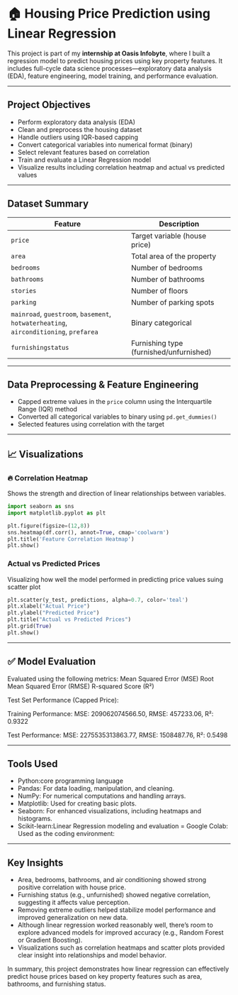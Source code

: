 
# 🏠 Housing Price Prediction using Linear Regression

This project is part of my **internship at Oasis Infobyte**, where I built a regression model to predict housing prices using key property features. It includes full-cycle data science processes—exploratory data analysis (EDA), feature engineering, model training, and performance evaluation.

---

##  Project Objectives

- Perform exploratory data analysis (EDA)
- Clean and preprocess the housing dataset
- Handle outliers using IQR-based capping
- Convert categorical variables into numerical format (binary)
- Select relevant features based on correlation
- Train and evaluate a Linear Regression model
- Visualize results including correlation heatmap and actual vs predicted values

---

##  Dataset Summary

| Feature              | Description                          |
|----------------------|--------------------------------------|
| `price`              | Target variable (house price)        |
| `area`               | Total area of the property           |
| `bedrooms`           | Number of bedrooms                   |
| `bathrooms`          | Number of bathrooms                  |
| `stories`            | Number of floors                     |
| `parking`            | Number of parking spots              |
| `mainroad`, `guestroom`, `basement`, `hotwaterheating`, `airconditioning`, `prefarea` | Binary categorical |
| `furnishingstatus`   | Furnishing type (furnished/unfurnished) |

---

## Data Preprocessing & Feature Engineering

- Capped extreme values in the `price` column using the Interquartile Range (IQR) method
- Converted all categorical variables to binary using `pd.get_dummies()`
- Selected features using correlation with the target


---

## 📈 Visualizations

### 🔥 Correlation Heatmap

Shows the strength and direction of linear relationships between variables.

```python
import seaborn as sns
import matplotlib.pyplot as plt

plt.figure(figsize=(12,8))
sns.heatmap(df.corr(), annot=True, cmap='coolwarm')
plt.title('Feature Correlation Heatmap')
plt.show()
```

### Actual vs Predicted Prices
Visualizing how well the model performed in predicting price values suing scatter plot

```python
plt.scatter(y_test, predictions, alpha=0.7, color='teal')
plt.xlabel("Actual Price")
plt.ylabel("Predicted Price")
plt.title("Actual vs Predicted Prices")
plt.grid(True)
plt.show()
```

---

## ✅ Model Evaluation
Evaluated using the following metrics:
Mean Squared Error (MSE)
Root Mean Squared Error (RMSE)
R-squared Score (R²)

Test Set Performance (Capped Price):

Training Performance:
MSE: 209062074566.50, RMSE: 457233.06, R²: 0.9322

Test Performance:
MSE: 2275535313863.77, RMSE: 1508487.76, R²: 0.5498

---

## Tools Used
- Python:core programming language
- Pandas: For data loading, manipulation, and cleaning.
- NumPy: For numerical computations and handling arrays.
- Matplotlib: Used for creating basic plots.
- Seaborn: For enhanced visualizations, including heatmaps and histograms.
- Scikit-learn:Linear Regression modeling and evaluation
= Google Colab: Used as the coding environment:

---

 ## Key Insights
- Area, bedrooms, bathrooms, and air conditioning showed strong positive correlation with house price.
- Furnishing status (e.g., unfurnished) showed negative correlation, suggesting it affects value perception.
- Removing extreme outliers helped stabilize model performance and improved generalization on new data.
- Although linear regression worked reasonably well, there’s room to explore advanced models for improved accuracy (e.g., Random Forest or Gradient Boosting).
- Visualizations such as correlation heatmaps and scatter plots provided clear insight into relationships and model behavior.

In summary, this project demonstrates how linear regression can effectively predict house prices based on key property features such as area, bathrooms, and furnishing status.
